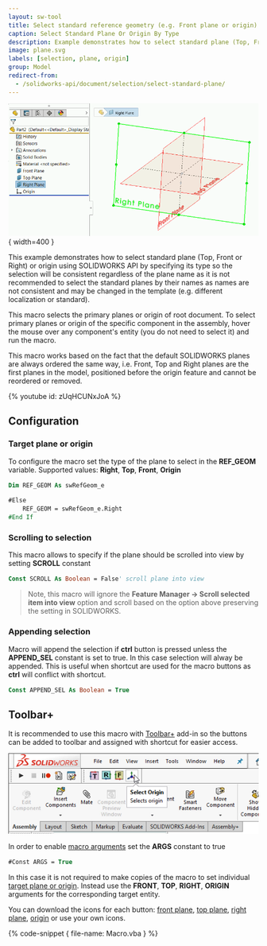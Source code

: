 ```yaml
---
layout: sw-tool
title: Select standard reference geometry (e.g. Front plane or origin) by type using SOLIDWORKS API
caption: Select Standard Plane Or Origin By Type
description: Example demonstrates how to select standard plane (Top, Front or Right) and origin by specifying its type
image: plane.svg
labels: [selection, plane, origin]
group: Model
redirect-from:
  - /solidworks-api/document/selection/select-standard-plane/
---
```

![Right plane selected in the graphics view](selected-right-plane.png){ width=400 }

This example demonstrates how to select standard plane (Top, Front or Right) or origin using SOLIDWORKS API by specifying its type so the selection will be consistent regardless of the plane name as it is not recommended to select the standard planes by their names as names are not consistent and may be changed in the template (e.g. different localization or standard).

This macro selects the primary planes or origin of root document. To select primary planes or origin of the specific component in the assembly, hover the mouse over any component's entity (you do not need to select it) and run the macro.

This macro works based on the fact that the default SOLIDWORKS planes are always ordered the same way, i.e. Front, Top and Right planes are the first planes in the model, positioned before the origin feature and cannot be reordered or removed.

{% youtube id: zUqHCUNxJoA %}

## Configuration

### Target plane or origin

To configure the macro set the type of the plane to select in the **REF_GEOM** variable. Supported values: **Right**, **Top**, **Front**, **Origin**

~~~ vb
Dim REF_GEOM As swRefGeom_e
~~~

~~~ vb jagged
#Else
    REF_GEOM = swRefGeom_e.Right 
#End If
~~~

### Scrolling to selection

This macro allows to specify if the plane should be scrolled into view by setting **SCROLL** constant

~~~ vb
Const SCROLL As Boolean = False' scroll plane into view
~~~

> Note, this macro will ignore the **Feature Manager -> Scroll selected item into view** option and scroll based on the option above preserving the setting in SOLIDWORKS.

### Appending selection

Macro will append the selection if **ctrl** button is pressed unless the **APPEND_SEL** constant is set to true. In this case selection will alway be appended. This is useful when shortcut are used for the macro buttons as **ctrl** will conflict with shortcut.

~~~ vb
Const APPEND_SEL As Boolean = True
~~~

## Toolbar+

It is recommended to use this macro with [Toolbar+](https://cadplus.xarial.com/toolbar/) add-in so the buttons can be added to toolbar and assigned with shortcut for easier access.

![Buttons in toolbar](toolbar.png)

In order to enable [macro arguments](https://cadplus.xarial.com/toolbar/configuration/arguments/) set the **ARGS** constant to true

~~~ vb
#Const ARGS = True
~~~

In this case it is not required to make copies of the macro to set individual [target plane or origin](#target-plane-or-origin). Instead use the **FRONT**, **TOP**, **RIGHT**, **ORIGIN** arguments for the corresponding target entity.

You can download the icons for each button: [front plane](front.svg), [top plane](top.svg), [right plane](right.svg), [origin](origin.svg) or use your own icons.

{% code-snippet { file-name: Macro.vba } %}
